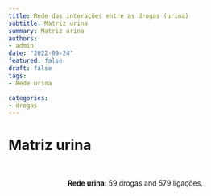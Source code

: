 ```yaml
---
title: Rede das interações entre as drogas (urina)
subtitle: Matriz urina
summary: Matriz urina
authors:
- admin
date: "2022-09-24"
featured: false
draft: false
tags: 
- Rede urina

categories:
- drogas
---
```


<script type="text/javascript" src="https://d3js.org/d3.v6.min.js"></script>
<!-- <script type="text/javascript" src="js/formatter.js"> </script> -->
<link rel="stylesheet" type="text/css" href="css/style.css">

# Matriz urina

<div id="rede_urina"></div>
<script type="text/javascript" src="js/rede_urina.js"> </script>
<br>
<p style="text-align: center"><b>Rede urina</b>: 59 drogas and 579 ligações.<p/><br>